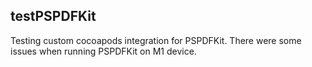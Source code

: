 testPSPDFKit
---

Testing custom cocoapods integration for PSPDFKit. There were some issues when running PSPDFKit on M1 device.
